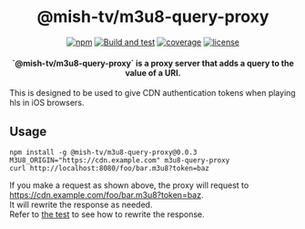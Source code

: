<h1 align="center">@mish-tv/m3u8-query-proxy</h1>

<div align="center">
<a href="https://www.npmjs.com/package/@mish-tv/m3u8-query-proxy"><img src="https://img.shields.io/npm/v/@mish-tv/m3u8-query-proxy.svg" alt="npm"></a>
<a href="https://github.com/mish-tv/m3u8-query-proxy/actions/workflows/build-and-test.yml"><img src="https://github.com/mish-tv/m3u8-query-proxy/actions/workflows/build-and-test.yml/badge.svg" alt="Build and test"></a>
<a href="https://codecov.io/gh/mish-tv/m3u8-query-proxy"><img src="https://img.shields.io/codecov/c/github/mish-tv/m3u8-query-proxy.svg" alt="coverage"></a>
<a href="https://opensource.org/licenses/MIT"><img src="https://img.shields.io/github/license/mish-tv/m3u8-query-proxy.svg?style=flat" alt="license"></a>
</div>

<h4 align="center">`@mish-tv/m3u8-query-proxy` is a proxy server that adds a query to the value of a URI.</h4>
<p>This is designed to be used to give CDN authentication tokens when playing hls in iOS browsers.</p>

## Usage
```
npm install -g @mish-tv/m3u8-query-proxy@0.0.3
M3U8_ORIGIN="https://cdn.example.com" m3u8-query-proxy
curl http://localhost:8080/foo/bar.m3u8?token=baz
```

If you make a request as shown above, the proxy will request to https://cdn.example.com/foo/bar.m3u8?token=baz.  
It will rewrite the response as needed.  
Refer to [the test](https://github.com/mish-tv/m3u8-query-proxy/blob/main/src/convert-playlist.spec.ts) to see how to rewrite the response.
